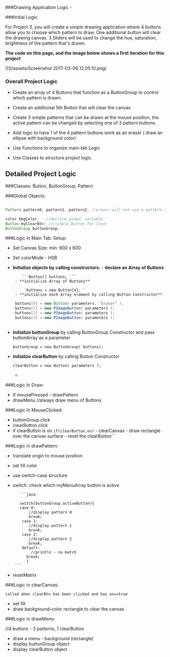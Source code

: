 ###Drawing Application Logic - 

###Initial Logic

For Project 3, you will create a simple drawing application where 4 buttons allow you to choose which pattern to draw. One additional button will clear the drawing canvas.  3 Sliders will be used to change the hue, saturation, brightness of the pattern that's drawn.

**The code on this page, and the image below shows a first iteration for this project**


![](/assets/Screenshot 2017-03-06 12.05.10.png)

### Overall Project Logic


- Create an array of 4 Buttons that function as a ButtonGroup to control which pattern is drawn.

- Create an additional 5th Button that will clear the canvas

- Create 3 simple patterns that can be drawn at the mouse position, the active pattern can be changed by selecting one of 3 pattern buttons.

- Add logic to have 1 of the 4 pattern buttons work as an eraser ( draw an ellipse with background color)

- Use Functions to organize main-tab Logic
- Use Classes to structure project logic.

## Detailed Project Logic

###Classes:  Button, ButtonGroup, Pattern
    
###Global Objects:



```java
  
Pattern pattern0, pattern1, pattern2; //eraser will not use a pattern object

color bkgColor;   //declare global variable
Button myClearBtn; ///simple Button for Clear
ButtonGroup buttonGroup; 

```

    
    
###Logic In Main Tab:  Setup:  

- Set Canvas Size: min: 800 x 600
- Set colorMode - HSB
- **Initialize objects by calling constructors:**
       - **declare an Array of Buttons** 
       
          ```Button[] buttons; ```
       - **initialize Array of Buttons**
       
           `buttons = new Button[4]; `
       - **initialize each Array element by calling Button Constructor**
           
    ```java
     buttons[0] = new Button( parameters, "Eraser" ); 
     buttons[1] = new PImageButton( parameters ); 
     buttons[2] = new PImageButton( parameters ); 
     buttons[3] = new PImageButton( parameters ); 
            
    ```
   
 - **initialize buttonGroup** by calling ButtonGroup Constructor and pass buttonArray as a parameter
       
      `buttonGroup = new ButtonGroup( buttons);` 
      
  - **initialize clearButton** by calling Button Constructor 
      
    `clearButton = new Button( parameters );`
    
    - 
    
###Logic In Draw:
- if mousePressed
        - drawPattern
- drawMenu //always draw menu of Buttons
    
###Logic In MouseClicked:
    
- buttonGroup.click
- clearButton.click
- if clearButton is on ```if(clearButton.on)```
       - clearCanvas - draw rectangle over the canvas surface
       - reset the clearButton```
 
###Logic in drawPattern:
- translate origin to mouse position
- set fill color
- use switch-case structure
- switch: check which myMenuArray button is active
         
         ```java
         
         switch(buttonGroup.activeButton){
         case 0:
             //display pattern 0
             break;
          case 1:
             //display pattern 1
             break;
          case 2:
             //display pattern 2
             break;
          default:
              //println - no match
            break;
            }
       ```
       
- resetMatrix
          
          
 ###Logic in clearCanvas:
 
    called when clearBtn has been clicked and has on==true
    
 - set fill
 - draw background-color rectangle to clear the canvas.
 
 ###Logic in drawMenu: 
 
 //4 buttons - 3 patterns, 1 clearButton
-  draw a menu - background (rectangle)
-  display buttonGroup object
-  display clearButton object 
    
     
 
   
 